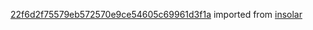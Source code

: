[22f6d2f75579eb572570e9ce54605c69961d3f1a](https://github.com/insolar/insolar/commit/22f6d2f75579eb572570e9ce54605c69961d3f1a) imported from [insolar](https://github.com/insolar/insolar)
